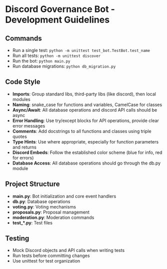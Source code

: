 # Discord Governance Bot - Development Guidelines

## Commands
- Run a single test: `python -m unittest test_bot.TestBot.test_name`
- Run all tests: `python -m unittest discover`
- Run the bot: `python main.py`
- Run database migrations: `python db_migration.py`

## Code Style
- **Imports**: Group standard libs, third-party libs (like discord), then local modules
- **Naming**: snake_case for functions and variables, CamelCase for classes
- **Async/Await**: All database operations and discord API calls should be async
- **Error Handling**: Use try/except blocks for API operations, provide clear error messages
- **Comments**: Add docstrings to all functions and classes using triple quotes
- **Type Hints**: Use where appropriate, especially for function parameters and returns
- **Discord Embeds**: Follow the established color scheme (blue for info, red for errors)
- **Database Access**: All database operations should go through the db.py module

## Project Structure
- **main.py**: Bot initialization and core event handlers
- **db.py**: Database operations
- **voting.py**: Voting mechanisms
- **proposals.py**: Proposal management
- **moderation.py**: Moderation commands
- **test_*.py**: Test files

## Testing
- Mock Discord objects and API calls when writing tests
- Run tests before committing changes
- Use unittest for test organization